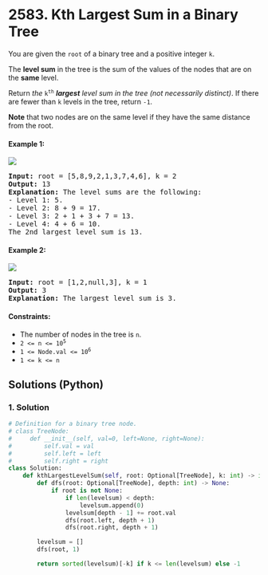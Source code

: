 # 2583. Kth Largest Sum in a Binary Tree
You are given the `root` of a binary tree and a positive integer `k`.

The **level sum** in the tree is the sum of the values of the nodes that are on the **same** level.

Return *the* <code>k<sup>th</sup></code> ***largest** level sum in the tree (not necessarily distinct)*. If there are fewer than `k` levels in the tree, return `-1`.

**Note** that two nodes are on the same level if they have the same distance from the root.

#### Example 1:
![](https://assets.leetcode.com/uploads/2022/12/14/binaryytreeedrawio-2.png)
<pre>
<strong>Input:</strong> root = [5,8,9,2,1,3,7,4,6], k = 2
<strong>Output:</strong> 13
<strong>Explanation:</strong> The level sums are the following:
- Level 1: 5.
- Level 2: 8 + 9 = 17.
- Level 3: 2 + 1 + 3 + 7 = 13.
- Level 4: 4 + 6 = 10.
The 2nd largest level sum is 13.
</pre>

#### Example 2:
![](https://assets.leetcode.com/uploads/2022/12/14/treedrawio-3.png)
<pre>
<strong>Input:</strong> root = [1,2,null,3], k = 1
<strong>Output:</strong> 3
<strong>Explanation:</strong> The largest level sum is 3.
</pre>

#### Constraints:
* The number of nodes in the tree is `n`.
* <code>2 <= n <= 10<sup>5</sup></code>
* <code>1 <= Node.val <= 10<sup>6</sup></code>
* `1 <= k <= n`

## Solutions (Python)

### 1. Solution
```Python
# Definition for a binary tree node.
# class TreeNode:
#     def __init__(self, val=0, left=None, right=None):
#         self.val = val
#         self.left = left
#         self.right = right
class Solution:
    def kthLargestLevelSum(self, root: Optional[TreeNode], k: int) -> int:
        def dfs(root: Optional[TreeNode], depth: int) -> None:
            if root is not None:
                if len(levelsum) < depth:
                    levelsum.append(0)
                levelsum[depth - 1] += root.val
                dfs(root.left, depth + 1)
                dfs(root.right, depth + 1)

        levelsum = []
        dfs(root, 1)

        return sorted(levelsum)[-k] if k <= len(levelsum) else -1
```
